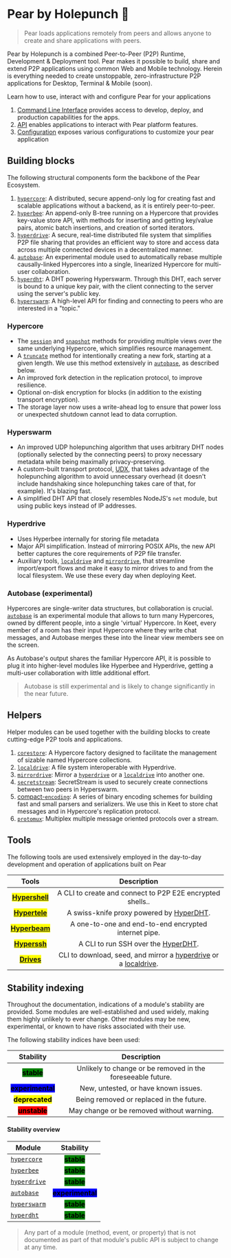 # Pear by Holepunch 🍐

> Pear loads applications remotely from peers and allows anyone to create and share applications with peers.

Pear by Holepunch is a combined Peer-to-Peer (P2P) Runtime, Development & Deployment tool.
Pear makes it possible to build, share and extend P2P applications using common Web and Mobile technology.
Herein is everything needed to create unstoppable, zero-infrastructure P2P applications for Desktop, Terminal & Mobile (soon).

Learn how to use, interact with and configure Pear for your applications

1. [Command Line Interface](./pear/cli.md "mention") provides access to develop, deploy, and production capabilities for the apps.
2. [API](./pear/api.md "mention") enables applications to interact with Pear platform features.
3. [Configuration](./pear/config.md "mention") exposes various configurations to customize your pear application 

## Building blocks

The following structural components form the backbone of the Pear Ecosystem.

1. [`hypercore`](./building-blocks/hypercore.md): A distributed, secure append-only log for creating fast and scalable applications without a backend, as it is entirely peer-to-peer.
2. [`hyperbee`](./building-blocks/hyperbee.md): An append-only B-tree running on a Hypercore that provides key-value store API, with methods for inserting and getting key/value pairs, atomic batch insertions, and creation of sorted iterators.
3. [`hyperdrive`](./building-blocks/hyperdrive.md): A secure, real-time distributed file system that simplifies P2P file sharing that provides an efficient way to store and access data across multiple connected devices in a decentralized manner.
4. [`autobase`](./building-blocks/autobase.md): An experimental module used to automatically rebase multiple causally-linked Hypercores into a single, linearized Hypercore for multi-user collaboration.
5. [`hyperdht`](./building-blocks/hyperdht.md): A DHT powering Hyperswarm. Through this DHT, each server is bound to a unique key pair, with the client connecting to the server using the server's public key.
6. [`hyperswarm`](./building-blocks/hyperswarm.md): A high-level API for finding and connecting to peers who are interested in a "topic."

### Hypercore

* The [`session`](./building-blocks/hypercore.md#core.session-options) and [`snapshot`](./building-blocks/hypercore.md#core.snapshot-options) methods for providing multiple views over the same underlying Hypercore, which simplifies resource management.
* A [`truncate`](./building-blocks/hypercore.md#await-core.truncate-newlength-forkid) method for intentionally creating a new fork, starting at a given length. We use this method extensively in [`autobase`](./building-blocks/autobase.md), as described below.
* An improved fork detection in the replication protocol, to improve resilience.
* Optional on-disk encryption for blocks (in addition to the existing transport encryption).
* The storage layer now uses a write-ahead log to ensure that power loss or unexpected shutdown cannot lead to data corruption.

### Hyperswarm

* An improved UDP holepunching algorithm that uses arbitrary DHT nodes (optionally selected by the connecting peers) to proxy necessary metadata while being maximally privacy-preserving.
* A custom-built transport protocol, [UDX](https://github.com/hyperswarm/libudx), that takes advantage of the holepunching algorithm to avoid unnecessary overhead (it doesn't include handshaking since holepunching takes care of that, for example). It's blazing fast.
* A simplified DHT API that closely resembles NodeJS's `net` module, but using public keys instead of IP addresses.

### Hyperdrive

* Uses Hyperbee internally for storing file metadata
* Major API simplification. Instead of mirroring POSIX APIs, the new API better captures the core requirements of P2P file transfer.
* Auxiliary tools, [`localdrive`](./helpers/localdrive.md) and [`mirrordrive`](./helpers/mirrordrive.md), that streamline import/export flows and make it easy to mirror drives to and from the local filesystem. We use these every day when deploying Keet.

### Autobase (experimental)

Hypercores are single-writer data structures, but collaboration is crucial. [`autobase`](./building-blocks/autobase.md "mention") is an experimental module that allows to turn many Hypercores, owned by different people, into a single 'virtual' Hypercore. In Keet, every member of a room has their input Hypercore where they write chat messages, and Autobase merges these into the linear view members see on the screen.

As Autobase's output shares the familiar Hypercore API, it is possible to plug it into higher-level modules like Hyperbee and Hyperdrive, getting a multi-user collaboration with little additional effort.

> Autobase is still experimental and is likely to change significantly in the near future.
> 
## Helpers

Helper modules can be used together with the building blocks to create cutting-edge P2P tools and applications.

1. [`corestore`](./helpers/corestore.md): A Hypercore factory designed to facilitate the management of sizable named Hypercore collections.
2. [`localdrive`](./helpers/localdrive.md): A file system interoperable with Hyperdrive.
3. [`mirrordrive`](./helpers/mirrordrive.md): Mirror a [`hyperdrive`](./building-blocks/hyperdrive.md) or a [`localdrive`](./helpers/localdrive.md) into another one.
4. [`secretstream`](./helpers/secretstream.md): SecretStream is used to securely create connections between two peers in Hyperswarm.
5. [compact-`encoding`](./helpers/compact-encoding.md): A series of binary encoding schemes for building fast and small parsers and serializers. We use this in Keet to store chat messages and in Hypercore's replication protocol.
6. [`protomux`](./helpers/protomux.md): Multiplex multiple message oriented protocols over a stream.

## Tools

The following tools are used extensively employed in the day-to-day development and operation of applications built on Pear

|                           Tools                           |                         Description                         |
| :----------------------------------------------------------: | :---------------------------------------------------------: |
|    <mark>**[Hypershell](./tools/hypershell)**</mark>   | A CLI to create and connect to P2P E2E encrypted shells.. |
| <mark>**[Hypertele](./tools/hypertele)**</mark> | A swiss-knife proxy powered by [HyperDHT](./building-blocks/hyperdht).            |
| <mark>**[Hyperbeam](./tools/hyperbeam)**</mark> | A one-to-one and end-to-end encrypted internet pipe.          |
|    <mark>**[Hyperssh](./tools/hyperssh)**</mark>   | A CLI to run SSH over the [HyperDHT](./building-blocks/hyperdht).          |
|    <mark>**[Drives](./tools/drives)**</mark>   | CLI to download, seed, and mirror a [hyperdrive](./building-blocks/hyperdrive) or a [localdrive](./helpers/localdrive).          |

## Stability indexing

Throughout the documentation, indications of a module's stability are provided. Some modules are well-established and used widely, making them highly unlikely to ever change. Other modules may be new, experimental, or known to have risks associated with their use.

The following stability indices have been used:

|                           Stability                          |                         Description                         |
| :----------------------------------------------------------: | :---------------------------------------------------------: |
|    <mark style="background-color:green;">**stable**</mark>   | Unlikely to change or be removed in the foreseeable future. |
| <mark style="background-color:blue;">**experimental**</mark> |             New, untested, or have known issues.            |
| <mark style="background-color:yellow;">**deprecated**</mark> |           Being removed or replaced in the future.          |
|    <mark style="background-color:red;">**unstable**</mark>   |          May change or be removed without warning.          |

#### Stability overview

| Module                                                   |                           Stability                          |
| -------------------------------------------------------- | :----------------------------------------------------------: |
| [`hypercore`](./building-blocks/hypercore.md)   |    <mark style="background-color:green;">**stable**</mark>   |
| [`hyperbee`](./building-blocks/hyperbee.md)     |    <mark style="background-color:green;">**stable**</mark>   |
| [`hyperdrive`](./building-blocks/hyperdrive.md) |    <mark style="background-color:green;">**stable**</mark>   |
| [`autobase`](./building-blocks/autobase.md)     | <mark style="background-color:blue;">**experimental**</mark> |
| [`hyperswarm`](./building-blocks/hyperswarm.md) |    <mark style="background-color:green;">**stable**</mark>   |
| [`hyperdht`](./building-blocks/hyperdht.md)     |    <mark style="background-color:green;">**stable**</mark>   |


 > Any part of a module (method, event, or property) that is not documented as part of that module's public API is subject to change at any time.
